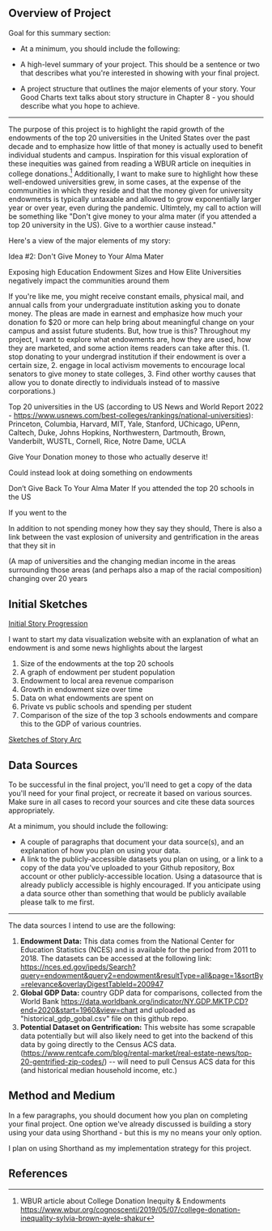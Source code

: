 ## Overview of Project

Goal for this summary section:
- At a minimum, you should include the following: 

- A high-level summary of your project.  This should be a sentence or two that describes what you're interested in showing with your final project.
- A project structure that outlines the major elements of your story.  Your Good Charts text talks about story structure in Chapter 8 - you should describe what you hope to achieve.  
-------------------------
The purpose of this project is to highlight the rapid growth of the endowments of the top 20 universities in the United States over the past decade and to emphasize how little of that money is actually used to benefit individual students and campus. Inspiration for this visual exploration of these inequities was gained from reading a WBUR article on inequities in college donations.[^1] Additionally, I want to make sure to highlight how these well-endowed universities grew, in some cases, at the expense of the communities in which they reside and that the money given for university endowments is typically untaxable and allowed to grow exponentially larger year or over year, even during the pandemic. Ultimtely, my call to action will be something like "Don't give money to your alma mater (if you attended a top 20 university in the US). Give to a worthier cause instead." 

Here's a view of the major elements of my story:



Idea #2: Don't Give Money to Your Alma Mater

Exposing high Education Endowment Sizes and How Elite Universities negatively impact the communities around them

If you're like me, you might receive constant emails, physical mail, and annual calls from your undergraduate institution asking you to donate money. The pleas are made in earnest and emphasize how much your donation fo $20 or more can help bring about meaningful change on your campus and assist future students. But, how true is this? Throughout my project, I want to explore what endowments are, how they are used, how they are marketed, and some action items readers can take after this. (1. stop donating to your undergrad institution if their endowment is over a certain size, 2. engage in local activism movements to encourage local senators to give money to state colleges, 3. Find other worthy causes that allow you to donate directly to individuals instead of to massive corporations.)


Top 20 universities in the US (according to US News and World Report 2022 - https://www.usnews.com/best-colleges/rankings/national-universities): Princeton, Columbia, Harvard, MIT, Yale, Stanford, UChicago, UPenn, Caltech, Duke, Johns Hopkins, Northwestern, Dartmouth, Brown, Vanderbilt, WUSTL, Cornell, Rice, Notre Dame, UCLA


Give Your Donation money to those who actually deserve it! 


Could instead look at doing something on endowments

Don’t Give Back To Your Alma Mater
If you attended the top 20 schools in the US


If you went to the 



In addition to not spending money how they say they should, 
There is also a link between the vast explosion of university and gentrification in the areas that they sit in

(A map of universities and the changing median income in the areas surrounding those areas (and perhaps also a map of the racial composition) changing over 20 years





## Initial Sketches 

<u> Initial Story Progression </u>

I want to start my data visualization website with an explanation of what an endowment is and some news highlights about the largest


1. Size of the endowments at the top 20 schools
2. A graph of endowment per student population
3. Endowment to local area revenue comparison
4. Growth in endowment size over time
5. Data on what endowments are spent on
6. Private vs public schools and spending per student
7. Comparison of the size of the top 3 schools endowments and compare this to the GDP of various countries.



<u> Sketches of Story Arc </u>


## Data Sources

 To be successful in the final project, you'll need to get a copy of the data you'll need for your final project, or recreate it based on various sources.  Make sure in all cases to record your sources and cite these data sources appropriately. 

At a minimum, you should include the following: 

- A couple of paragraphs that document your data source(s), and an explanation of how you plan on using your data. 
- A link to the publicly-accessible datasets you plan on using, or a link to a copy of the data you've uploaded to your Github repository, Box account or other publicly-accessible location. Using a datasource that is already publicly accessible is highly encouraged.  If you anticipate using a data source other than something that would be publicly available please talk to me first. 

----------------------------

The data sources I intend to use are the following:
1. **Endowment Data:** This data comes from the National Center for Education Statistics (NCES) and is available for the period from 2011 to 2018. The datasets can be accessed at the following link: https://nces.ed.gov/ipeds/Search?query=endowment&query2=endowment&resultType=all&page=1&sortBy=relevance&overlayDigestTableId=200947
2. **Global GDP Data:** country GDP data for comparisons, collected from the World Bank https://data.worldbank.org/indicator/NY.GDP.MKTP.CD?end=2020&start=1960&view=chart and uploaded as "historical_gdp_gobal.csv" file on this github repo.
3. **Potential Dataset on Gentrification:** This website has some scrapable data potentially but will also likely need to get into the backend of this data by going directly to the Census ACS data.  (https://www.rentcafe.com/blog/rental-market/real-estate-news/top-20-gentrified-zip-codes/) -- will need to pull Census ACS data for this (and historical median household income, etc.)



## Method and Medium

In a few paragraphs, you should document how you plan on completing your final project.  One option we've already discussed is building a story using your data using Shorthand - but this is my no means your only option.  


I plan on using Shorthand as my implementation strategy for this project.


## References
[^1]: WBUR article about College Donation Inequity & Endowments https://www.wbur.org/cognoscenti/2019/05/07/college-donation-inequality-sylvia-brown-ayele-shakur 
